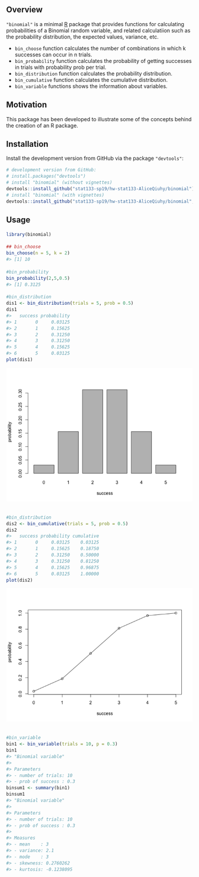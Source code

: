 
<!-- README.md is generated from README.Rmd. Please edit that file -->
Overview
--------

`"binomial"` is a minimal [R](http://www.r-project.org/) package that provides functions for calculating probabilities of a Binomial random variable, and related calculatiion such as the probability distribution, the expected values, variance, etc.

-   `bin_choose` function calculates the number of combinations in which k successes can occur in n trials.
-   `bin_probability` function calculates the probability of getting successes in trials with probability prob per trial.
-   `bin_distribution` function calculates the probability distribution.
-   `bin_cumulative` function calculates the cumulative distribution.
-   `bin_variable` functions shows the information about variables.

Motivation
----------

This package has been developed to illustrate some of the concepts behind the creation of an R package.

Installation
------------

Install the development version from GitHub via the package `"devtools"`:

``` r
# development version from GitHub:
# install.packages("devtools") 
# install "binomial" (without vignettes)
devtools::install_github("stat133-sp19/hw-stat133-AliceQiuhy/binomial")
# install "binomial" (with vignettes)
devtools::install_github("stat133-sp19/hw-stat133-AliceQiuhy/binomial", build_vignettes = TRUE)
```

Usage
-----

``` r
library(binomial)

## bin_choose
bin_choose(n = 5, k = 2)
#> [1] 10

#bin_probability
bin_probability(2,5,0.5)
#> [1] 0.3125

#bin_distribution
dis1 <- bin_distribution(trials = 5, prob = 0.5)
dis1
#>   success probability
#> 1       0     0.03125
#> 2       1     0.15625
#> 3       2     0.31250
#> 4       3     0.31250
#> 5       4     0.15625
#> 6       5     0.03125
plot(dis1)
```

![](README-unnamed-chunk-2-1.png)

``` r

#bin_distribution
dis2 <- bin_cumulative(trials = 5, prob = 0.5)
dis2
#>   success probability cumulative
#> 1       0     0.03125    0.03125
#> 2       1     0.15625    0.18750
#> 3       2     0.31250    0.50000
#> 4       3     0.31250    0.81250
#> 5       4     0.15625    0.96875
#> 6       5     0.03125    1.00000
plot(dis2)
```

![](README-unnamed-chunk-2-2.png)

``` r

#bin_variable
bin1 <- bin_variable(trials = 10, p = 0.3)
bin1
#> "Binomial variable"
#> 
#> Parameters
#> - number of trials: 10 
#> - prob of success : 0.3
binsum1 <- summary(bin1)
binsum1
#> "Binomial variable"
#> 
#> Parameters
#> - number of trials: 10 
#> - prob of success : 0.3 
#> 
#> Measures
#> - mean    : 3 
#> - variance: 2.1 
#> - mode    : 3 
#> - skewness: 0.2760262 
#> - kurtosis: -0.1238095
```
